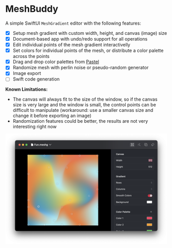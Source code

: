 # MeshBuddy

A simple SwiftUI `MeshGradient` editor with the following features:

- [X] Setup mesh gradient with custom width, height, and canvas (image) size
- [X] Document-based app with undo/redo support for all operations
- [X] Edit individual points of the mesh gradient interactivelly
- [X] Set colors for individual points of the mesh, or distribute a color palette across the points
- [X] Drag and drop color palettes from [Pastel](https://apps.apple.com/us/app/pastel/id413897608)
- [X] Randomize mesh with perlin noise or pseudo-random generator
- [X] Image export
- [ ] Swift code generation

**Known Limitations:**

- The canvas will always fit to the size of the window, so if the canvas size is very large and the window is small, the control points can be difficult to manipulate (workaround: use a smaller canvas size and change it before exporting an image)
- Randomization features could be better, the results are not very interesting right now

![screenshot](./screenshot.png)
